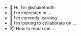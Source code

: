 - 👋 Hi, I’m @shakefarith
- 👀 I’m interested in ...
- 🌱 I’m currently learning ...
- 💞️ I’m looking to collaborate on ...
- 📫 How to reach me ...

<!---
shakefarith/shakefarith is a ✨ special ✨ repository because its `README.md` (this file) appears on your GitHub profile.
You can click the Preview link to take a look at your changes.
--->
